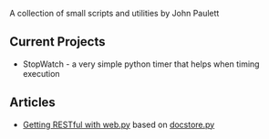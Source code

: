 A collection of small scripts and utilities by John Paulett

## Current Projects ##
  * StopWatch - a very simple python timer that helps when timing execution

## Articles ##
  * [Getting RESTful with web.py](http://jhcore.com/2008/09/20/getting-restful-with-webpy/) based on [docstore.py](http://code.google.com/p/7oars/source/browse/trunk/docstore/docstore.py)